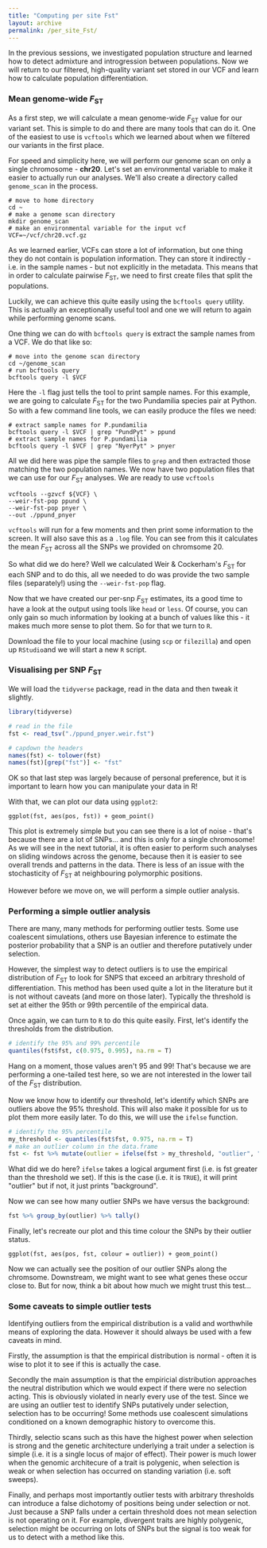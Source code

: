 ```yaml
---
title: "Computing per site Fst"
layout: archive
permalink: /per_site_Fst/
---
```


In the previous sessions, we investigated population structure and learned how to detect admixture and introgression between populations. Now we will return to our filtered, high-quality variant set stored in our VCF and learn how to calculate population differentiation.

### Mean genome-wide *F*<sub>ST</sub>

As a first step, we will calculate a mean genome-wide *F*<sub>ST</sub> value for our variant set. This is simple to do and there are many tools that can do it. One of the easiest to use is `vcftools` which we learned about when we filtered our variants in the first place.

For speed and simplicity here, we will perform our genome scan on only a single chromosome - **chr20**. Let's set an environmental variable to make it easier to actually run our analyses. We'll also create a directory called `genome_scan` in the process.

```shell
# move to home directory
cd ~
# make a genome scan directory
mkdir genome_scan
# make an environmental variable for the input vcf
VCF=~/vcf/chr20.vcf.gz
```

As we learned earlier, VCFs can store a lot of information, but one thing they do not contain is population information. They can store it indirectly - i.e. in the sample names - but not explicitly in the metadata. This means that in order to calculate pairwise *F*<sub>ST</sub>, we need to first create files that split the populations.

Luckily, we can achieve this quite easily using the `bcftools query` utility. This is actually an exceptionally useful tool and one we will return to again while performing genome scans.

One thing we can do with `bcftools query` is extract the sample names from a VCF. We do that like so:

```shell
# move into the genome scan directory
cd ~/genome_scan
# run bcftools query
bcftools query -l $VCF
```

Here the `-l` flag just tells the tool to print sample names. For this example, we are going to calculate *F*<sub>ST</sub> for the two Pundamilia species pair at Python. So with a few command line tools, we can easily produce the files we need:

```shell
# extract sample names for P.pundamilia
bcftools query -l $VCF | grep "PundPyt" > ppund
# extract sample names for P.pundamilia
bcftools query -l $VCF | grep "NyerPyt" > pnyer
```

All we did here was pipe the sample files to `grep` and then extracted those matching the two population names. We now have two population files that we can use for our  *F*<sub>ST</sub> analyses. We are ready to use `vcftools`

```shell
vcftools --gzvcf ${VCF} \
--weir-fst-pop ppund \
--weir-fst-pop pnyer \
--out ./ppund_pnyer
```

`vcftools` will run for a few moments and then print some information to the screen. It will also save this as a `.log` file. You can see from this it calculates the mean *F*<sub>ST</sub> across all the SNPs we provided on chromsome 20.

So what did we do here? Well we calculated Weir & Cockerham's *F*<sub>ST</sub> for each SNP and to do this, all we needed to do was provide the two sample files (separately!) using the `--weir-fst-pop` flag.

Now that we have created our per-snp *F*<sub>ST</sub> estimates, its a good time to have a look at the output using tools like `head` or `less`. Of course, you can only gain so much information by looking at a bunch of values like this - it makes much more sense to plot them. So for that we turn to `R`.

Download the file to your local machine (using `scp` or `filezilla`) and open up `RStudio`and we will start a new `R` script.

### Visualising per SNP *F*<sub>ST</sub>

We will load the `tidyverse` package, read in the data and then tweak it slightly.

```r
library(tidyverse)

# read in the file
fst <- read_tsv("./ppund_pnyer.weir.fst")

# capdown the headers
names(fst) <- tolower(fst)
names(fst)[grep("fst")] <- "fst"
```

OK so that last step was largely because of personal preference, but it is important to learn how you can manipulate your data in R!

With that, we can plot our data using `ggplot2`:

```shell
ggplot(fst, aes(pos, fst)) + geom_point()
```

This plot is extremely simple but you can see there is a lot of noise - that's because there are a lot of SNPs... and this is only for a single chromosome! As we will see in the next tutorial, it is often easier to perform such analyses on sliding windows across the genome, because then it is easier to see overall trends and patterns in the data. There is less of an issue with the stochasticity of *F*<sub>ST</sub> at neighbouring polymorphic positions.

However before we move on, we will perform a simple outlier analysis.

### Performing a simple outlier analysis

There are many, many methods for performing outlier tests. Some use coalescent simulations, others use Bayesian inference to estimate the posterior probability that a SNP is an outlier and therefore putatively under selection.

However, the simplest way to detect outliers is to use the empirical distribution of *F*<sub>ST</sub> to look for SNPS that exceed an arbitrary threshold of differentiation. This method has been used quite a lot in the literature but it is not without caveats (and more on those later). Typically the threshold is set at either the 95th or 99th percentile of the empirical data.

Once again, we can turn to `R` to do this quite easily. First, let's identify the thresholds from the distribution.

```r
# identify the 95% and 99% percentile
quantiles(fst$fst, c(0.975, 0.995), na.rm = T)
```

Hang on a moment, those values aren't 95 and 99! That's because we are performing a one-tailed test here, so we are not interested in the lower tail of the *F*<sub>ST</sub> distribution.

Now we know how to identify our threshold, let's identify which SNPs are outliers above the 95% threshold. This will also make it possible for us to plot them more easily later. To do this, we will use the `ifelse` function.

```r
# identify the 95% percentile
my_threshold <- quantiles(fst$fst, 0.975, na.rm = T)
# make an outlier column in the data.frame
fst <- fst %>% mutate(outlier = ifelse(fst > my_threshold, "outlier", "background"))
```

What did we do here? `ifelse` takes a logical argument first (i.e. is fst greater than the threshold we set). If this is the case (i.e. it is `TRUE`), it will print "outlier" but if not, it just prints "background".

Now we can see how many outlier SNPs we have versus the background:

```r
fst %>% group_by(outlier) %>% tally()
```

Finally, let's recreate our plot and this time colour the SNPs by their outlier status.

```shell
ggplot(fst, aes(pos, fst, colour = outlier)) + geom_point()
```

Now we can actually see the position of our outlier SNPs along the chromsome. Downstream, we might want to see what genes these occur close to. But for now, think a bit about how much we might trust this test...

### Some caveats to simple outlier tests

Identifying outliers from the empirical distribution is a valid and worthwhile means of exploring the data. However it should always be used with a few caveats in mind.

Firstly, the assumption is that the empirical distribution is normal - often it is wise to plot it to see if this is actually the case.

Secondly the main assumption is that the empiricial distribution approaches the neutral distribution which we would expect if there were no selection acting. This is obviously violated in nearly every use of the test. Since we are using an outlier test to identify SNPs putatively under selection, selection has to be occurring! Some methods use coalescent simulations conditioned on a known demographic history to overcome this.

Thirdly, selectio scans such as this have the highest power when selection is strong and the genetic architecture underlying a trait under a selection is simple (i.e. it is a single locus of major of effect). Their power is much lower when the genomic architecure of a trait is polygenic, when selection is weak or when selection has occurred on standing variation (i.e. soft sweeps).

Finally, and perhaps most importantly outlier tests with arbitrary thresholds can introduce a false dichotomy of positions being under selection or not. Just because a SNP falls under a certain threshold does not mean selection is not operating on it. For example, divergent traits are highly polygenic, selection might be occurring on lots of SNPs but the signal is too weak for us to detect with a method like this.
